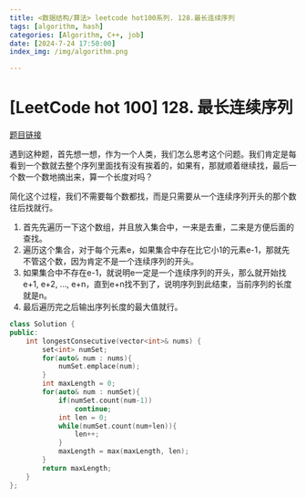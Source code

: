 ```yaml
---
title: <数据结构/算法> leetcode hot100系列. 128.最长连续序列
tags: [algorithm, hash]
categories: [Algorithm, C++, job]
date: [2024-7-24 17:50:00]
index_img: /img/algorithm.png

---
```


# [LeetCode hot 100] 128. 最长连续序列

[题目链接](https://leetcode.cn/problems/longest-consecutive-sequence/?envType=study-plan-v2&envId=top-100-liked)

遇到这种题，首先想一想，作为一个人类，我们怎么思考这个问题。我们肯定是每看到一个数就去整个序列里面找有没有挨着的，如果有，那就顺着继续找，最后一个数一个数地摘出来，算一个长度对吗？

简化这个过程，我们不需要每个数都找，而是只需要从一个连续序列开头的那个数往后找就行。

1. 首先先遍历一下这个数组，并且放入集合中，一来是去重，二来是方便后面的查找。
2. 遍历这个集合，对于每个元素e，如果集合中存在比它小1的元素e-1，那就先不管这个数，因为肯定不是一个连续序列的开头。
3. 如果集合中不存在e-1，就说明e一定是一个连续序列的开头，那么就开始找e+1, e+2, ..., e+n，直到e+n找不到了，说明序列到此结束，当前序列的长度就是n。
4. 最后遍历完之后输出序列长度的最大值就行。

```cpp
class Solution {
public:
    int longestConsecutive(vector<int>& nums) {
        set<int> numSet;
        for(auto& num : nums){
            numSet.emplace(num);
        }
        int maxLength = 0;
        for(auto& num : numSet){
            if(numSet.count(num-1))
                continue;
            int len = 0;
            while(numSet.count(num+len)){
                len++;
            }
            maxLength = max(maxLength, len);
        }
        return maxLength;
    }
};
```

